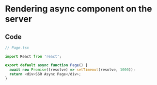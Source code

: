 # Rendering async component on the server



## Code

```typescript
// Page.tsx

import React from 'react';

export default async function Page() {
  await new Promise((resolve) => setTimeout(resolve, 1000));
  return <div>SSR Async Page</div>;
}
```